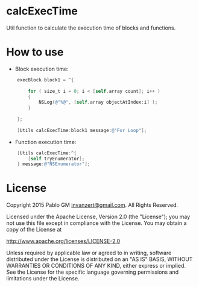 calcExecTime
========================

Util function to calculate the execution time of blocks and functions. 

How to use
========================

* Block execution time:

```objective-c
    execBlock block1 = ^{
      
        for ( size_t i = 0; i < [self.array count]; i++ )
        {
            NSLog(@"%@", [self.array objectAtIndex:i] );
        }
        
    };
    
    [Utils calcExecTime:block1 message:@"For Loop"];

```

* Function execution time:

```objective-c
    [Utils calcExecTime:^{
        [self tryEnumerator];
    } message:@"NSEnumerator"];

```


License
========

 Copyright 2015 Pablo GM <invanzert@gmail.com>. All Rights Reserved.
 
 Licensed under the Apache License, Version 2.0 (the "License");
 you may not use this file except in compliance with the License.
 You may obtain a copy of the License at
 
 http://www.apache.org/licenses/LICENSE-2.0
 
 Unless required by applicable law or agreed to in writing, software
 distributed under the License is distributed on an "AS IS" BASIS,
 WITHOUT WARRANTIES OR CONDITIONS OF ANY KIND, either express or implied.
 See the License for the specific language governing permissions and
 limitations under the License.
 
